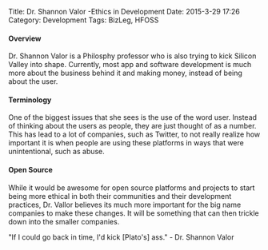 Title: Dr. Shannon Valor -Ethics in Development
Date: 2015-3-29 17:26
Category: Development
Tags: BizLeg, HFOSS

#### Overview
Dr. Shannon Valor is a Philosphy professor who is also trying to kick Silicon Valley into shape. Currently, most app and software development is much more about the business behind it and making money, instead of being about the user. 

#### Terminology
One of the biggest issues that she sees is the use of the word user. Instead of thinking about the users as people, they are just thought of as a number. This has lead to a lot of companies, such as Twitter, to not really realize how important it is when people are using these platforms in ways that were unintentional, such as abuse.

#### Open Source
While it would be awesome for open source platforms and projects to start being more ethical in both their communities and their development practices, Dr. Vallor believes its much more important for the big name companies to make these changes. It will be something that can then trickle down into the smaller companies.

"If I could go back in time, I'd kick [Plato's] ass." - Dr. Shannon Valor